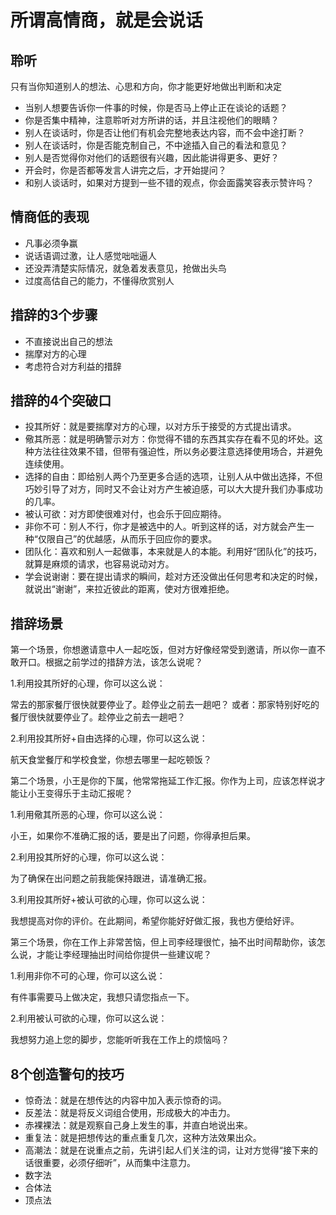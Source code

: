 # 所谓高情商，就是会说话

## 聆听

只有当你知道别人的想法、心思和方向，你才能更好地做出判断和决定

* 当别人想要告诉你一件事的时候，你是否马上停止正在谈论的话题？
* 你是否集中精神，注意聆听对方所讲的话，并且注视他们的眼睛？
* 别人在谈话时，你是否让他们有机会完整地表达内容，而不会中途打断？
* 别人在谈话时，你是否能克制自己，不中途插入自己的看法和意见？
* 别人是否觉得你对他们的话题很有兴趣，因此能讲得更多、更好？
* 开会时，你是否都等发言人讲完之后，才开始提问？
* 和别人谈话时，如果对方提到一些不错的观点，你会面露笑容表示赞许吗？

## 情商低的表现

* 凡事必须争赢
* 说话语调过激，让人感觉咄咄逼人
* 还没弄清楚实际情况，就急着发表意见，抢做出头鸟
* 过度高估自己的能力，不懂得欣赏别人

## 措辞的3个步骤

* 不直接说出自己的想法
* 揣摩对方的心理
* 考虑符合对方利益的措辞

## 措辞的4个突破口

* 投其所好：就是要揣摩对方的心理，以对方乐于接受的方式提出请求。
* 儆其所恶：就是明确警示对方：你觉得不错的东西其实存在看不见的坏处。这种方法往往效果不错，但带有强迫性，所以务必要注意选择使用场合，并避免连续使用。
* 选择的自由：即给别人两个乃至更多合适的选项，让别人从中做出选择，不但巧妙引导了对方，同时又不会让对方产生被迫感，可以大大提升我们办事成功的几率。
* 被认可欲：对方即使很难对付，也会乐于回应期待。
* 非你不可：别人不行，你才是被选中的人。听到这样的话，对方就会产生一种“仅限自己”的优越感，从而乐于回应你的要求。
* 团队化：喜欢和别人一起做事，本来就是人的本能。利用好“团队化”的技巧，就算是麻烦的请求，也容易说动对方。
* 学会说谢谢：要在提出请求的瞬间，趁对方还没做出任何思考和决定的时候，就说出“谢谢”，来拉近彼此的距离，使对方很难拒绝。

## 措辞场景

第一个场景，你想邀请意中人一起吃饭，但对方好像经常受到邀请，所以你一直不敢开口。根据之前学过的措辞方法，该怎么说呢？

1.利用投其所好的心理，你可以这么说：

常去的那家餐厅很快就要停业了。趁停业之前去一趟吧？ 或者：那家特别好吃的餐厅很快就要停业了。趁停业之前去一趟吧？

2.利用投其所好+自由选择的心理，你可以这么说：

航天食堂餐厅和学校食堂，你想去哪里一起吃顿饭？

第二个场景，小王是你的下属，他常常拖延工作汇报。你作为上司，应该怎样说才能让小王变得乐于主动汇报呢？

1.利用儆其所恶的心理，你可以这么说：

小王，如果你不准确汇报的话，要是出了问题，你得承担后果。

2.利用投其所好的心理，你可以这么说：

为了确保在出问题之前我能保持跟进，请准确汇报。

3.利用投其所好+被认可欲的心理，你可以这么说：

我想提高对你的评价。在此期间，希望你能好好做汇报，我也方便给好评。

第三个场景，你在工作上非常苦恼，但上司李经理很忙，抽不出时间帮助你，该怎么说，才能让李经理抽出时间给你提供一些建议呢？

1.利用非你不可的心理，你可以这么说：

有件事需要马上做决定，我想只请您指点一下。

2.利用被认可欲的心理，你可以这么说：

我想努力追上您的脚步，您能听听我在工作上的烦恼吗？

## 8个创造警句的技巧

* 惊奇法：就是在想传达的内容中加入表示惊奇的词。
* 反差法：就是将反义词组合使用，形成极大的冲击力。
* 赤裸裸法：就是观察自己身上发生的事，并直白地说出来。
* 重复法：就是把想传达的重点重复几次，这种方法效果出众。
* 高潮法：就是在说重点之前，先讲引起人们关注的词，让对方觉得“接下来的话很重要，必须仔细听”，从而集中注意力。
* 数字法
* 合体法
* 顶点法
